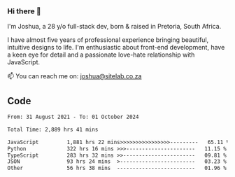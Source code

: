### Hi there 👋

I'm Joshua, a 28 y/o full-stack dev, born & raised in Pretoria, South Africa. 

I have almost five years of professional experience bringing beautiful, intuitive designs to life. I'm enthusiastic about front-end development, have a keen eye for detail and a passionate love-hate relationship with JavaScript.

📫 You can reach me on: joshua@sitelab.co.za

## **Code**

<!--START_SECTION:waka-->

```txt
From: 31 August 2021 - To: 01 October 2024

Total Time: 2,889 hrs 41 mins

JavaScript         1,881 hrs 22 mins>>>>>>>>>>>>>>>>---------   65.11 %
Python             322 hrs 16 mins >>>----------------------   11.15 %
TypeScript         283 hrs 32 mins >>-----------------------   09.81 %
JSON               93 hrs 24 mins  >------------------------   03.23 %
Other              56 hrs 38 mins  -------------------------   01.96 %
```

<!--END_SECTION:waka-->
